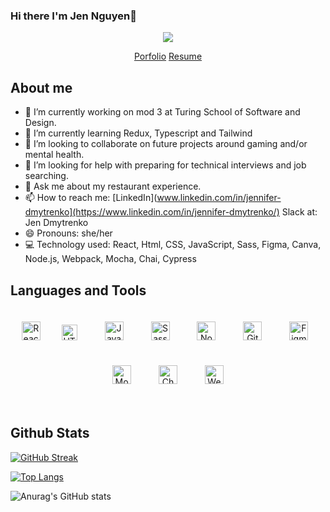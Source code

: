 ### Hi there I'm Jen Nguyen👋
<div id="header" align="center">
  <img src="https://media.giphy.com/media/LHZyixOnHwDDy/giphy.gif"/>

  [Porfolio](https://terminal.turing.edu/profiles/2009)
  [Resume](https://docs.google.com/document/d/1ulvoCcnp0Z8wyb48ZkB87zJ_HjGue30dcav8EUn9phs/edit)
</div>
  

## About me 

- 🔭 I’m currently working on mod 3 at Turing School of Software and Design.
- 🌱 I’m currently learning Redux, Typescript and Tailwind
- 👯 I’m looking to collaborate on future projects around gaming and/or mental health. 
- 🤔 I’m looking for help with preparing for technical interviews and job searching. 
- 💬 Ask me about my restaurant experience.
- 📫 How to reach me: 
  [LinkedIn](www.linkedin.com/in/jennifer-dmytrenko](https://www.linkedin.com/in/jennifer-dmytrenko/)
   Slack at: Jen Dmytrenko
- 😄 Pronouns: she/her
- 💻 Technology used: React, Html, CSS, JavaScript, Sass, Figma, Canva, Node.js, Webpack, Mocha, Chai, Cypress


## Languages and Tools  
<div align="center">  
<a href="https://reactjs.org/" target="_blank"><img style="margin: 10px" src="https://profilinator.rishav.dev/skills-assets/react-original-wordmark.svg" alt="React" height="30" /></a>  
<a href="https://en.wikipedia.org/wiki/HTML5" target="_blank"><img style="margin: 20px" src="https://profilinator.rishav.dev/skills-assets/html5-original-wordmark.svg" alt="HTML5" height="25" /></a>  
<a href="https://www.javascript.com/" target="_blank"><img style="margin: 20px" src="https://profilinator.rishav.dev/skills-assets/javascript-original.svg" alt="JavaScript" height="30" /></a>  
<a href="https://sass-lang.com/" target="_blank"><img style="margin: 20px" src="https://profilinator.rishav.dev/skills-assets/sass-original.svg" alt="Sass" height="30" /></a>  
<a href="https://nodejs.org/" target="_blank"><img style="margin: 20px" src="https://profilinator.rishav.dev/skills-assets/nodejs-original-wordmark.svg" alt="Node.js" height="30" /></a>  
<a href="https://github.com/" target="_blank"><img style="margin: 20px" src="https://profilinator.rishav.dev/skills-assets/git-scm-icon.svg" alt="Git" height="30" /></a>  
<a href="https://www.figma.com/" target="_blank"><img style="margin: 20px" src="https://profilinator.rishav.dev/skills-assets/figma-icon.svg" alt="Figma" height="30" /></a>  
<a href="https://mochajs.org/" target="_blank"><img style="margin: 20px" src="https://profilinator.rishav.dev/skills-assets/mocha.png" alt="Mocha" height="30" /></a>  
<a href="https://www.chaijs.com/" target="_blank"><img style="margin: 20px" src="https://profilinator.rishav.dev/skills-assets/chai.png" alt="Chai" height="30" /></a>  
<a href="https://webpack.js.org/" target="_blank"><img style="margin: 20px" src="https://profilinator.rishav.dev/skills-assets/webpack-original.svg" alt="Webpack" height="30" /></a>  
</div>  
<br>

## Github Stats  

[![GitHub Streak](https://streak-stats.demolab.com/?user=Jnguyen615&theme=violet-punch)](https://git.io/streak-stats)

[![Top Langs](https://github-readme-stats.vercel.app/api/top-langs/?username=Jnguyen615&layout=compact&theme=vision-friendly-dark)](https://github.com/anuraghazra/github-readme-stats)

![Anurag's GitHub stats](https://github-readme-stats.vercel.app/api?username=Jnguyen615&show_icons=true&theme=tokyonight)

